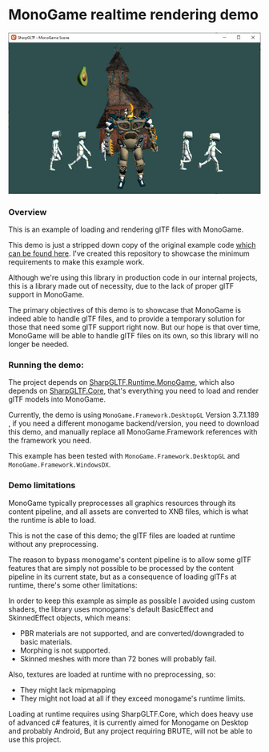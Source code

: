 ﻿# MonoGame realtime rendering demo

![MonoGame Demo](MonoGameDemo.jpg)

### Overview

This is an example of loading and rendering glTF files with MonoGame.

This demo is just a stripped down copy of the original example code [which can be found here](https://github.com/vpenades/SharpGLTF/tree/master/examples/MonoGameScene). I've created this repository to showcase the minimum requirements to make this example work.

Although we're using this library in production code in our internal projects, this is a library made out of necessity, due to the lack of proper glTF support in MonoGame.

The primary objectives of this demo is to showcase that MonoGame is indeed able to handle glTF files, and to provide a temporary solution for those that need some glTF support right now. But our hope is that over time, MonoGame will be able to handle glTF files on its own, so this library will no longer be needed.

### Running the demo:

The project depends on [SharpGLTF.Runtime.MonoGame](src/SharpGLTF.Runtime.MonoGame), which also depends on [SharpGLTF.Core](https://www.nuget.org/packages/SharpGLTF.Core), that's everything you need to load and render glTF models into MonoGame.

Currently, the demo is using `MonoGame.Framework.DesktopGL` Version 3.7.1.189 , if you need a different monogame backend/version, you need to download this demo, and manually replace all MonoGame.Framework references with the framework you need.

This example has been tested with `MonoGame.Framework.DesktopGL` and `MonoGame.Framework.WindowsDX`.

### Demo limitations

MonoGame typically preprocesses all graphics resources through its content pipeline, and all assets are converted to XNB files, which is what the runtime is able to load.

This is not the case of this demo; the glTF files are loaded at runtime without any preprocessing.

The reason to bypass monogame's content pipeline is to allow some glTF features that are simply not possible to be processed by the content pipeline in its current state, but as a consequence of loading glTFs at runtime, there's some other limitations:

In order to keep this example as simple as possible I avoided using custom shaders, the library uses monogame's default BasicEffect and SkinnedEffect objects, which means:
- PBR materials are not supported, and are converted/downgraded to basic materials.
- Morphing is not supported.
- Skinned meshes with more than 72 bones will probably fail.

Also, textures are loaded at runtime with no preprocessing, so:
- They might lack mipmapping
- They might not load at all if they exceed monogame's runtime limits.

Loading at runtime requires using SharpGLTF.Core, which does heavy use of advanced c# features, it is currently aimed for Monogame on Desktop and probably Android, But any project requiring BRUTE, will not be able to use this project.



